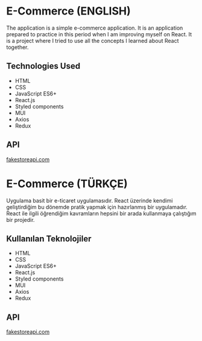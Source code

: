 # E-Commerce (ENGLISH)

The application is a simple e-commerce application. It is an application prepared to practice in this period when I am improving myself on React. It is a project where I tried to use all the concepts I learned about React together.

## Technologies Used
- HTML
- CSS
- JavaScript ES6+
- React.js
- Styled components
- MUI
- Axios
- Redux

## API
[fakestoreapi.com](https://fakestoreapi.com/)

# E-Commerce (TÜRKÇE)

Uygulama basit bir e-ticaret uygulamasıdır. React üzerinde kendimi geliştirdiğim bu dönemde pratik yapmak için hazırlanmış bir uygulamadır. React ile ilgili öğrendiğim kavramların hepsini bir arada kullanmaya çalıştığım bir projedir.

## Kullanılan Teknolojiler
- HTML
- CSS
- JavaScript ES6+
- React.js
- Styled components
- MUI
- Axios
- Redux

## API
[fakestoreapi.com](https://fakestoreapi.com/)
